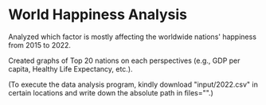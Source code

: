 # World Happiness Analysis

Analyzed which factor is mostly affecting the worldwide nations' happiness from 2015 to 2022. 

Created graphs of Top 20 nations on each perspectives (e.g., GDP per capita, Healthy Life Expectancy, etc.).

(To execute the data analysis program, kindly download "input/2022.csv" in certain locations and write down the absolute path in files="".)
